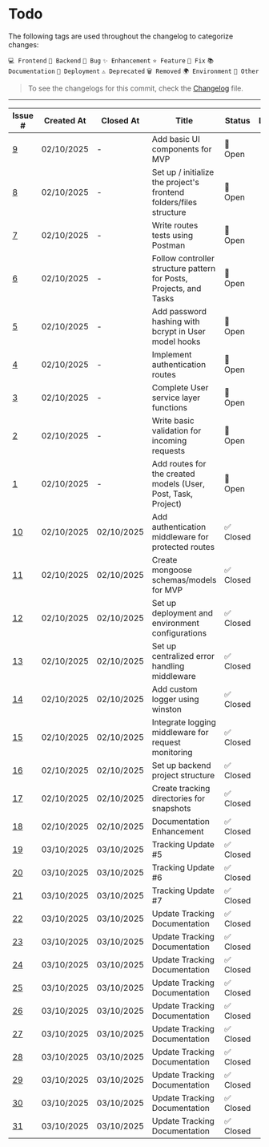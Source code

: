 # Todo

The following tags are used throughout the changelog to categorize changes:

`💻 Frontend` `🔧 Backend` `🐛 Bug` `✨ Enhancement` `⭐ Feature`
`🔨 Fix` `📚 Documentation` `🚀 Deployment` `⚠️ Deprecated`
`🗑️ Removed` `🌍 Environment` `📌 Other`

> To see the changelogs for this commit, check the [Changelog](./Changelog.md) file.
---
| Issue # | Created At | Closed At | Title | Status | Labels |
|---------|------------|-----------|-------|--------|--------|
| [9](https://github.com/Gallucky/ClarityBox/issues/9) | 02/10/2025 | - | Add basic UI components for MVP | 💬 Open |  |
| [8](https://github.com/Gallucky/ClarityBox/issues/8) | 02/10/2025 | - | Set up / initialize the project's frontend folders/files structure | 💬 Open |  |
| [7](https://github.com/Gallucky/ClarityBox/issues/7) | 02/10/2025 | - | Write routes tests using Postman | 💬 Open |  |
| [6](https://github.com/Gallucky/ClarityBox/issues/6) | 02/10/2025 | - | Follow controller structure pattern for Posts, Projects, and Tasks | 💬 Open |  |
| [5](https://github.com/Gallucky/ClarityBox/issues/5) | 02/10/2025 | - | Add password hashing with bcrypt in User model hooks | 💬 Open |  |
| [4](https://github.com/Gallucky/ClarityBox/issues/4) | 02/10/2025 | - | Implement authentication routes | 💬 Open |  |
| [3](https://github.com/Gallucky/ClarityBox/issues/3) | 02/10/2025 | - | Complete User service layer functions | 💬 Open |  |
| [2](https://github.com/Gallucky/ClarityBox/issues/2) | 02/10/2025 | - | Write basic validation for incoming requests | 💬 Open |  |
| [1](https://github.com/Gallucky/ClarityBox/issues/1) | 02/10/2025 | - | Add routes for the created models (User, Post, Task, Project) | 💬 Open |  |
| [10](https://github.com/Gallucky/ClarityBox/issues/10) | 02/10/2025 | 02/10/2025 | Add authentication middleware for protected routes | ✅ Closed |  |
| [11](https://github.com/Gallucky/ClarityBox/issues/11) | 02/10/2025 | 02/10/2025 | Create mongoose schemas/models for MVP | ✅ Closed |  |
| [12](https://github.com/Gallucky/ClarityBox/issues/12) | 02/10/2025 | 02/10/2025 | Set up deployment and environment configurations | ✅ Closed |  |
| [13](https://github.com/Gallucky/ClarityBox/issues/13) | 02/10/2025 | 02/10/2025 | Set up centralized error handling middleware | ✅ Closed |  |
| [14](https://github.com/Gallucky/ClarityBox/issues/14) | 02/10/2025 | 02/10/2025 | Add custom logger using winston | ✅ Closed |  |
| [15](https://github.com/Gallucky/ClarityBox/issues/15) | 02/10/2025 | 02/10/2025 | Integrate logging middleware for request monitoring | ✅ Closed |  |
| [16](https://github.com/Gallucky/ClarityBox/issues/16) | 02/10/2025 | 02/10/2025 | Set up backend project structure | ✅ Closed |  |
| [17](https://github.com/Gallucky/ClarityBox/issues/17) | 02/10/2025 | 02/10/2025 | Create tracking directories for snapshots | ✅ Closed |  |
| [18](https://github.com/Gallucky/ClarityBox/issues/18) | 02/10/2025 | 02/10/2025 | Documentation Enhancement | ✅ Closed |  |
| [19](https://github.com/Gallucky/ClarityBox/issues/19) | 03/10/2025 | 03/10/2025 | Tracking Update #5 | ✅ Closed |  |
| [20](https://github.com/Gallucky/ClarityBox/issues/20) | 03/10/2025 | 03/10/2025 | Tracking Update #6 | ✅ Closed |  |
| [21](https://github.com/Gallucky/ClarityBox/issues/21) | 03/10/2025 | 03/10/2025 | Tracking Update #7 | ✅ Closed |  |
| [22](https://github.com/Gallucky/ClarityBox/issues/22) | 03/10/2025 | 03/10/2025 | Update Tracking Documentation | ✅ Closed |  |
| [23](https://github.com/Gallucky/ClarityBox/issues/23) | 03/10/2025 | 03/10/2025 | Update Tracking Documentation | ✅ Closed |  |
| [24](https://github.com/Gallucky/ClarityBox/issues/24) | 03/10/2025 | 03/10/2025 | Update Tracking Documentation | ✅ Closed |  |
| [25](https://github.com/Gallucky/ClarityBox/issues/25) | 03/10/2025 | 03/10/2025 | Update Tracking Documentation | ✅ Closed |  |
| [26](https://github.com/Gallucky/ClarityBox/issues/26) | 03/10/2025 | 03/10/2025 | Update Tracking Documentation | ✅ Closed |  |
| [27](https://github.com/Gallucky/ClarityBox/issues/27) | 03/10/2025 | 03/10/2025 | Update Tracking Documentation | ✅ Closed |  |
| [28](https://github.com/Gallucky/ClarityBox/issues/28) | 03/10/2025 | 03/10/2025 | Update Tracking Documentation | ✅ Closed |  |
| [29](https://github.com/Gallucky/ClarityBox/issues/29) | 03/10/2025 | 03/10/2025 | Update Tracking Documentation | ✅ Closed |  |
| [30](https://github.com/Gallucky/ClarityBox/issues/30) | 03/10/2025 | 03/10/2025 | Update Tracking Documentation | ✅ Closed |  |
| [31](https://github.com/Gallucky/ClarityBox/issues/31) | 03/10/2025 | 03/10/2025 | Update Tracking Documentation | ✅ Closed |  |
